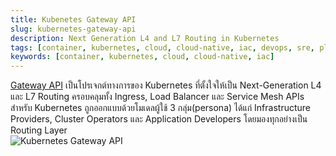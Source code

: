 ```yaml
---
title: Kubenetes Gateway API
slug: kubernetes-gateway-api
description: Next Generation L4 and L7 Routing in Kubernetes
tags: [container, kubernetes, cloud, cloud-native, iac, devops, sre, platform-engineering]
keywords: [container, kubernetes, cloud, cloud-native, iac]
---
```

[Gateway API](https://gateway-api.sigs.k8s.io/) เป็นโปรเจกต์ทางการของ Kubernetes ที่ตั้งใจให้เป็น Next-Generation L4 และ L7 Routing ครอบคลุมทั้ง Ingress, Load Balancer และ Service Mesh APIs สำหรับ Kubernetes ถูกออกแบบด้วยโมเดลผู้ใช้ 3 กลุ่ม(persona) ได้แก่ Infrastructure Providers, Cluster Operators และ Application Developers โดยมองทุกอย่างเป็น Routing Layer  
![Kubernetes Gateway API](https://gateway-api.sigs.k8s.io/images/resource-model.png 'Routing Layer with Role-oriented')
